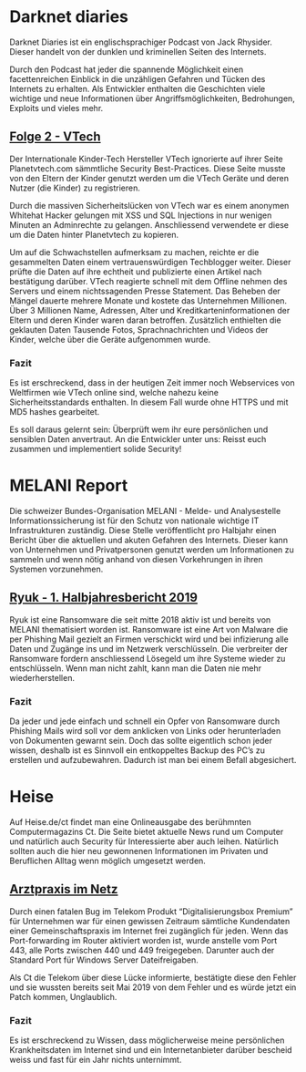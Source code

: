 # Darknet diaries
Darknet Diaries ist ein englischsprachiger Podcast von Jack Rhysider. Dieser handelt von der dunklen und kriminellen Seiten des Internets.

Durch den Podcast hat jeder die spannende Möglichkeit einen facettenreichen Einblick in die unzähligen Gefahren und Tücken des Internets zu erhalten. Als Entwickler enthalten die Geschichten viele wichtige und neue Informationen über Angriffsmöglichkeiten, Bedrohungen, Exploits und vieles mehr.

## [Folge 2 - VTech](https://open.spotify.com/episode/4zY9kdW6lIEpe1xITgc7Kr?si=t3a266fsTfafO_zvgKRZog)
Der Internationale Kinder-Tech Hersteller VTech ignorierte auf ihrer Seite Planetvtech.com sämmtliche Security Best-Practices. Diese Seite musste von den Eltern der Kinder genutzt werden um die VTech Geräte und deren Nutzer (die Kinder) zu registrieren.

Durch die massiven Sicherheitslücken von VTech war es einem anonymen Whitehat Hacker gelungen mit XSS und SQL Injections in nur wenigen Minuten an Adminrechte zu gelangen. Anschliessend verwendete er diese um die Daten hinter Planetvtech zu kopieren.

Um auf die Schwachstellen aufmerksam zu machen, reichte er die gesammelten Daten einem vertrauenswürdigen Techblogger weiter. Dieser prüfte die Daten auf ihre echtheit und publizierte einen Artikel nach bestätigung darüber. 
VTech reagierte schnell mit dem Offline nehmen des Servers und einem nichtssagenden Presse Statement. Das Beheben der Mängel dauerte mehrere Monate und kostete das Unternehmen Millionen.
Über 3 Millionen Name, Adressen, Alter und Kreditkarteninformationen der Eltern und deren Kinder  waren daran betroffen. Zusätzlich enthielten die geklauten Daten Tausende Fotos, Sprachnachrichten und Videos der Kinder, welche über die Geräte aufgenommen wurde. 

### Fazit
Es ist erschreckend, dass in der heutigen Zeit immer noch Webservices von Weltfirmen wie VTech online sind, welche nahezu keine Sicherheitsstandards enthalten. In diesem Fall wurde ohne HTTPS und mit MD5 hashes gearbeitet.

Es soll daraus gelernt sein: Überprüft wem ihr eure persönlichen und sensiblen Daten anvertraut. An die Entwickler unter uns: Reisst euch zusammen und implementiert solide Security!

# MELANI Report
Die schweizer Bundes-Organisation MELANI - Melde- und Analysestelle Informationssicherung ist für den Schutz von nationale wichtige IT Infrastrukturen zuständig.
Diese Stelle veröffentlicht pro Halbjahr einen Bericht über die aktuellen und akuten Gefahren des Internets.
Dieser kann von Unternehmen und Privatpersonen genutzt werden um Informationen zu sammeln und wenn nötig anhand von diesen Vorkehrungen in ihren Systemen vorzunehmen.

## [Ryuk - 1. Halbjahresbericht 2019 ](https://www.melani.admin.ch/melani/de/home/dokumentation/berichte/lageberichte/halbjahresbericht-2019-1.html)
Ryuk ist eine Ransomware die seit mitte 2018 aktiv ist und bereits von MELANI thematisiert worden ist. Ransomware ist eine Art von Malware die per Phishing Mail gezielt an Firmen verschickt wird und bei infizierung alle Daten und Zugänge ins und im Netzwerk verschlüsseln. Die verbreiter der Ransomware fordern anschliessend Lösegeld um ihre Systeme wieder zu entschlüsseln. Wenn man nicht zahlt, kann man die Daten nie mehr wiederherstellen.

### Fazit
Da jeder und jede einfach und schnell ein Opfer von Ransomware durch Phishing Mails wird soll vor dem anklicken von Links oder herunterladen von Dokumenten gewarnt sein. Doch das sollte eigentlich schon jeder wissen, deshalb ist es Sinnvoll ein entkoppeltes Backup des PC’s zu erstellen und aufzubewahren. Dadurch ist man bei einem Befall abgesichert. 

# Heise
Auf Heise.de/ct findet man eine Onlineausgabe des berühmnten Computermagazins Ct.
Die Seite bietet aktuelle News rund um Computer und natürlich auch Security für Interessierte aber auch leihen.
Natürlich sollten auch die hier neu gewonnenen Informationen im Privaten und Beruflichen Alltag wenn möglich umgesetzt werden.

## [Arztpraxis im Netz](https://www.heise.de/ct/artikel/Warum-eine-komplette-Arztpraxis-offen-im-Netz-stand-4590103.html)
Durch einen fatalen Bug im Telekom Produkt “Digitalisierungsbox Premium” für Unternehmen war für einen gewissen Zeitraum sämtliche Kundendaten einer Gemeinschaftspraxis im Internet frei zugänglich für jeden.
Wenn das Port-forwarding im Router aktiviert worden ist, wurde anstelle vom Port 443, alle Ports zwischen 440 und 449 freigegeben. Darunter auch der Standard Port für Windows Server Dateifreigaben.

Als Ct die Telekom über diese Lücke informierte, bestätigte diese den Fehler und sie wussten bereits seit Mai 2019 von dem Fehler und es würde jetzt ein Patch kommen, Unglaublich.

### Fazit
Es ist erschreckend zu Wissen, dass möglicherweise meine persönlichen Krankheitsdaten im Internet sind und ein Internetanbieter darüber bescheid weiss und fast für ein Jahr nichts unternimmt.
